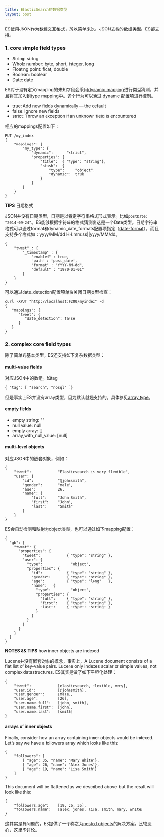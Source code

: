 ```yaml
---
title: ElasticSearch的数据类型
layout: post
---
```


ES使用JSON作为数据交互格式，所以简单来说，JSON支持的数据类型，ES都支持。

### 1. core simple field types

* String: string
* Whole number: byte, short, integer, long
* Floating point: float, double
* Boolean: boolean
* Date: date


ES对于没有定义mapping的未知字段会采用[dynamic mapping](http://www.elasticsearch.org/guide/en/elasticsearch/guide/current/dynamic-mapping.html)进行类型猜测，并且将其加入到type mapping中。这个行为可以通过 dynamic 配置项进行控制。

* true: Add new fields dynamically — the default
* false: Ignore new fields
* strict: Throw an exception if an unknown field is encountered

相应的mappings配置如下：

	PUT /my_index
	{
	    "mappings": {
	        "my_type": {
	            "dynamic":      "strict", 
	            "properties": {
	                "title":  { "type": "string"},
	                "stash":  {
	                    "type":     "object",
	                    "dynamic":  true 
	                }
	            }
	        }
	    }
	}


**TIPS** 日期格式

JSON并没有日期类型，日期是以特定字符串格式形式表示。比如`postDate: "2014-09-24"`。ES能够根据字符串的格式猜测出这是一个Date类型。日期字符串格式可以通过format和dynamic_date_formats配置项指定（[date-format](http://www.elasticsearch.org/guide/en/elasticsearch/reference/current/mapping-date-format.html)），而且支持多个格式如：yyyy/MM/dd HH:mm:ss||yyyy/MM/dd。

	{
	    "tweet" : {
	        "_timestamp" : {
	            "enabled" : true,
	            "path" : "post_date",
	            "format" : "YYYY-MM-dd",
	            "default" : "1970-01-01"
	        }
	    }
	}


可以通过date_detection配置项单独关闭日期类型检查：

	curl -XPUT "http://localhost:9200/myindex" -d
	{
	   "mappings": {
	      "tweet": {
	         "date_detection": false
	      }
	   }
	}


### 2. [complex core field types](http://www.elasticsearch.org/guide/en/elasticsearch/guide/current/complex-core-fields.html)

除了简单的基本类型，ES还支持如下复杂数据类型：


####  multi-value fields

对应JSON中的数组。如tag

	{ "tag": [ "search", "nosql" ]}

但是事实上ES并没有array类型，因为默认就是支持的。具体参见[array type](http://www.elasticsearch.org/guide/en/elasticsearch/reference/current/mapping-array-type.html#mapping-array-type)。

####  empty fields

* empty string: ""
* null value: null
* empty array: []
* array_with_null_value: [null]

#### multi-level objects

对应JSON中的嵌套对象，例如：

	{
	    "tweet":            "Elasticsearch is very flexible",
	    "user": {
	        "id":           "@johnsmith",
	        "gender":       "male",
	        "age":          26,
	        "name": {
	            "full":     "John Smith",
	            "first":    "John",
	            "last":     "Smith"
	        }
	    }
	}

ES会自动检测和映射为object类型，也可以通过如下mapping配置：

	{
	  "gb": {
	    "tweet": { 
	      "properties": {
	        "tweet":            { "type": "string" },
	        "user": { 
	          "type":             "object",
	          "properties": {
	            "id":           { "type": "string" },
	            "gender":       { "type": "string" },
	            "age":          { "type": "long"   },
	            "name":   { 
	              "type":         "object",
	              "properties": {
	                "full":     { "type": "string" },
	                "first":    { "type": "string" },
	                "last":     { "type": "string" }
	              }
	            }
	          }
	        }
	      }
	    }
	  }
	}


**NOTES && TIPS** how inner objects are indexed

Lucene并没有嵌套对象的概念，事实上，A Lucene document consists of a flat list of key-value pairs. Lucene only indexes scalar or simple values, not complex datastructures. ES其实是做了如下平坦化处理：

	{
	    "tweet":            [elasticsearch, flexible, very],
	    "user.id":          [@johnsmith],
	    "user.gender":      [male],
	    "user.age":         [26],
	    "user.name.full":   [john, smith],
	    "user.name.first":  [john],
	    "user.name.last":   [smith]
	}

#### arrays of inner objects

Finally, consider how an array containing inner objects would be indexed. Let’s say we have a followers array which looks like this:

	{
	    "followers": [
	        { "age": 35, "name": "Mary White"},
	        { "age": 26, "name": "Alex Jones"},
	        { "age": 19, "name": "Lisa Smith"}
	    ]
	}

This document will be flattened as we described above, but the result will look like this:

	{
	    "followers.age":    [19, 26, 35],
	    "followers.name":   [alex, jones, lisa, smith, mary, white]
	}

这其实是有问题的，ES提供了一个称之为[nested objects](http://www.elasticsearch.org/guide/en/elasticsearch/guide/current/nested-objects.html)的解决方案。比较恶心，这里不讨论。

